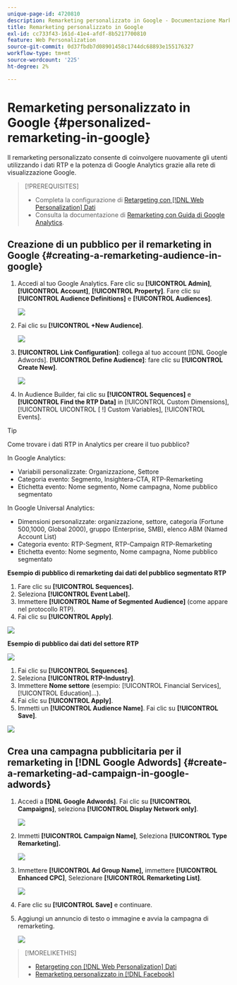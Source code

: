 ```yaml
---
unique-page-id: 4720810
description: Remarketing personalizzato in Google - Documentazione Marketo - Documentazione del prodotto
title: Remarketing personalizzato in Google
exl-id: cc733f43-161d-41e4-afdf-8b5217700810
feature: Web Personalization
source-git-commit: 0d37fbdb7d08901458c1744dc68893e155176327
workflow-type: tm+mt
source-wordcount: '225'
ht-degree: 2%

---
```


# Remarketing personalizzato in Google {#personalized-remarketing-in-google}

Il remarketing personalizzato consente di coinvolgere nuovamente gli utenti utilizzando i dati RTP e la potenza di Google Analytics grazie alla rete di visualizzazione Google.

>[!PREREQUISITES]
>
>* Completa la configurazione di [Retargeting con [!DNL Web Personalization] Dati](/help/marketo/product-docs/web-personalization/website-retargeting/retargeting-with-web-personalization-data.md)
>* Consulta la documentazione di [Remarketing con Guida di Google Analytics](https://support.google.com/analytics/topic/2611283?hl=en&ref_topic=3413645).

## Creazione di un pubblico per il remarketing in Google {#creating-a-remarketing-audience-in-google}

1. Accedi al tuo Google Analytics. Fare clic su **[!UICONTROL Admin]**, **[!UICONTROL Account]**, **[!UICONTROL Property]**. Fare clic su **[!UICONTROL Audience Definitions]** e **[!UICONTROL Audiences]**.

   ![](assets/remarketing-ga-screenshots.jpg)

1. Fai clic su **[!UICONTROL +New Audience]**.

   ![](assets/image2015-1-15-17-3a26-3a40.png)

1. **[!UICONTROL Link Configuration]**: collega al tuo account [!DNL Google Adwords]. **[!UICONTROL Define Audience]**: fare clic su **[!UICONTROL Create New]**.

   ![](assets/image2015-1-15-17-3a32-3a4.png)

1. In Audience Builder, fai clic su **[!UICONTROL Sequences]** e **[!UICONTROL Find the RTP Data]** in [!UICONTROL Custom Dimensions], [!UICONTROL UICONTROL [ !] Custom Variables], [!UICONTROL Events].

>[!TIP]
>
>Come trovare i dati RTP in Analytics per creare il tuo pubblico?
>
>In Google Analytics:
>
>* Variabili personalizzate: Organizzazione, Settore
>* Categoria evento: Segmento, Insightera-CTA, RTP-Remarketing
>* Etichetta evento: Nome segmento, Nome campagna, Nome pubblico segmentato
>
>In Google Universal Analytics:
>
>* Dimensioni personalizzate: organizzazione, settore, categoria (Fortune 500,1000, Global 2000), gruppo (Enterprise, SMB), elenco ABM (Named Account List)
>* Categoria evento: RTP-Segment, RTP-Campaign RTP-Remarketing
>* Etichetta evento: Nome segmento, Nome campagna, Nome pubblico segmentato

**Esempio di pubblico di remarketing dai dati del pubblico segmentato RTP**

1. Fare clic su **[!UICONTROL Sequences].**
1. Seleziona **[!UICONTROL Event Label].**
1. Immettere **[!UICONTROL Name of Segmented Audience]** (come appare nel protocollo RTP).
1. Fai clic su **[!UICONTROL Apply]**.

![](assets/image2015-2-10-14-3a51-3a43.png)

**Esempio di pubblico dai dati del settore RTP**

![](assets/image2015-1-15-17-3a36-3a5.png)

1. Fai clic su **[!UICONTROL Sequences]**.
1. Seleziona **[!UICONTROL RTP-Industry]**.
1. Immettere **Nome settore** (esempio: [!UICONTROL Financial Services], [!UICONTROL Education]...).
1. Fai clic su **[!UICONTROL Apply]**.
1. Immetti un **[!UICONTROL Audience Name]**. Fai clic su **[!UICONTROL Save]**.

![](assets/image2015-1-15-18-3a29-3a16.png)

## Crea una campagna pubblicitaria per il remarketing in [!DNL Google Adwords] {#create-a-remarketing-ad-campaign-in-google-adwords}

1. Accedi a **[!DNL Google Adwords]**. Fai clic su **[!UICONTROL Campaigns]**, seleziona **[!UICONTROL Display Network only]**.

   ![](assets/image2015-1-15-18-3a31-3a58.png)

1. Immetti **[!UICONTROL Campaign Name]**, Seleziona **[!UICONTROL Type Remarketing].**

   ![](assets/image2015-1-15-18-3a35-3a7.png)

1. Immettere **[!UICONTROL Ad Group Name],** immettere **[!UICONTROL Enhanced CPC]**, Selezionare **[!UICONTROL Remarketing List]**.

   ![](assets/image2015-1-15-18-3a51-3a57.png)

1. Fare clic su **[!UICONTROL Save]** e continuare.
1. Aggiungi un annuncio di testo o immagine e avvia la campagna di remarketing.

   ![](assets/image2015-1-15-18-3a47-3a21.png)

>[!MORELIKETHIS]
>
>* [Retargeting con [!DNL Web Personalization] Dati](/help/marketo/product-docs/web-personalization/website-retargeting/retargeting-with-web-personalization-data.md)
>* [Remarketing personalizzato in [!DNL Facebook]](/help/marketo/product-docs/web-personalization/website-retargeting/personalized-remarketing-in-facebook.md)
